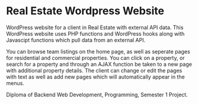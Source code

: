 # Real Estate Wordpress Website
WordPress website for a client in Real Estate with external API data.
This WordPress website uses PHP functions and WordPress hooks along with Javascipt functions which pull data from an external API.

You can browse team listings on the home page, as well as seperate pages for residential and commercial properties.
You can click on a property, or search for a property and through an AJAX function be taken to a new page with additional property details.
The client can change or edit the pages with text as well as add new pages which will automatically appear in the menus.

Diploma of Backend Web Development, Programming, Semester 1 Project. 
